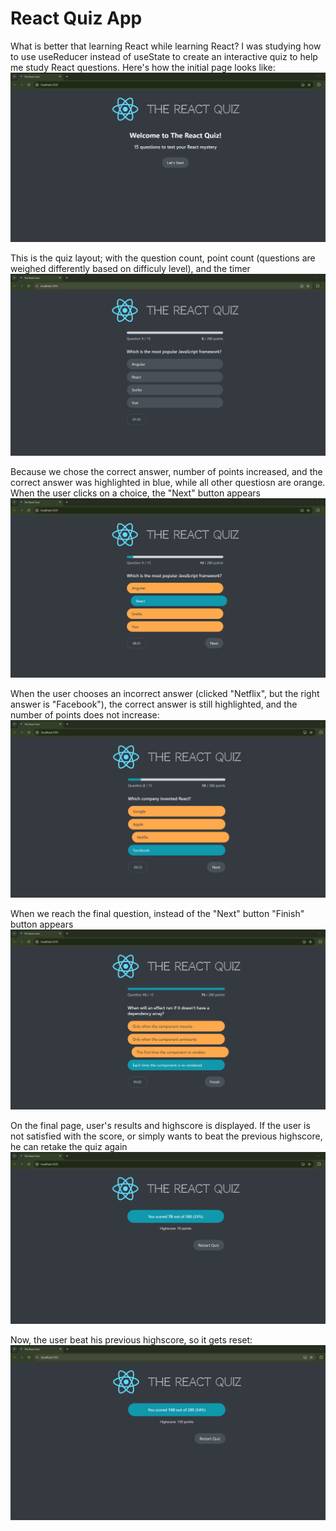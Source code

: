 # React Quiz App

What is better that learning React while learning React? I was studying how to use useReducer instead of useState to create an interactive quiz to help me study React questions. 
Here's how the initial page looks like: 
![](Diagrams/InitialPage.png)

This is the quiz layout; with the question count, point count (questions are weighed differently based on difficuly level), and the timer
![](Diagrams/Pic_2.png)

Because we chose the correct answer, number of points increased, and the correct answer was highlighted in blue, while all other questiosn are orange. When the user clicks on a choice, the "Next" button appears
![](Diagrams/Pic_3.png)

When the user chooses an incorrect answer (clicked "Netflix", but the right answer is "Facebook"), the correct answer is still highlighted, and the number of points does not increase:
![](Diagrams/Wrong-answer.png)

When we reach the final question, instead of the "Next" button "Finish" button appears
![](Diagrams/Finish_button.png)

On the final page, user's results and highscore is displayed. If the user is not satisfied with the score, or simply wants to beat the previous highscore, he can retake the quiz again
![](Diagrams/Final_page.png)

Now, the user beat his previous highscore, so it gets reset:
![](Diagrams/New_highscore.png)
